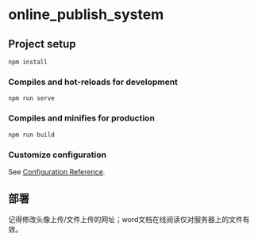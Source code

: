 # online_publish_system

## Project setup
```
npm install
```

### Compiles and hot-reloads for development
```
npm run serve
```

### Compiles and minifies for production
```
npm run build
```

### Customize configuration
See [Configuration Reference](https://cli.vuejs.org/config/).

## 部署

记得修改头像上传/文件上传的网址；word文档在线阅读仅对服务器上的文件有效。
